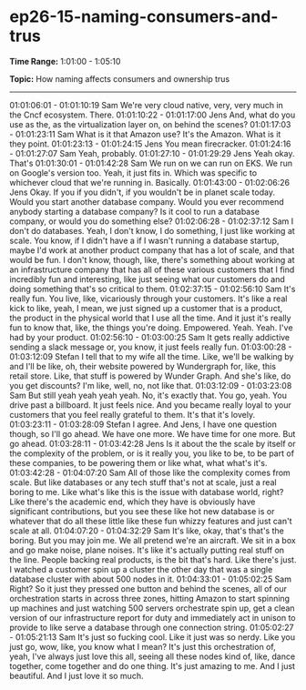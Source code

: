 # ep26-15-naming-consumers-and-trus

**Time Range:** 1:01:00 - 1:05:10

**Topic:** How naming affects consumers and ownership trus

---

01:01:06:01 - 01:01:10:19
Sam
We're very cloud native, very, very much in the Cncf ecosystem. There.
01:01:10:22 - 01:01:17:00
Jens
And, what do you use as the, as the virtualization layer on, on behind the scenes?
01:01:17:03 - 01:01:23:11
Sam
What is it that Amazon use? It's the Amazon. What is it they point.
01:01:23:13 - 01:01:24:15
Jens
You mean firecracker.
01:01:24:16 - 01:01:27:07
Sam
Yeah, probably.
01:01:27:10 - 01:01:29:29
Jens
Yeah okay. That's
01:01:30:01 - 01:01:42:28
Sam
We run on we can run on EKS. We run on Google's version too. Yeah, it just fits in. Which was
specific to whichever cloud that we're running in. Basically.
01:01:43:00 - 01:02:06:26
Jens
Okay. If you if you didn't, if you wouldn't be in planet scale today. Would you start another
database company. Would you ever recommend anybody starting a database company? Is it
cool to run a database company, or would you do something else?
01:02:06:28 - 01:02:37:12
Sam
I don't do databases. Yeah, I don't know, I do something, I just like working at scale. You know, if
I didn't have a if I wasn't running a database startup, maybe I'd work at another product
company that has a lot of scale, and that would be fun. I don't know, though, like, there's
something about working at an infrastructure company that has all of these various customers
that I find incredibly fun and interesting, like just seeing what our customers do and doing
something that's so critical to them.
01:02:37:15 - 01:02:56:10
Sam
It's really fun. You live, like, vicariously through your customers. It's like a real kick to like, yeah, I
mean, we just signed up a customer that is a product, the product in the physical world that I
use all the time. And it just it's really fun to know that, like, the things you're doing. Empowered.
Yeah. Yeah. I've had by your product.
01:02:56:10 - 01:03:00:25
Sam
It gets really addictive sending a slack message or, you know, it just feels really fun.
01:03:00:28 - 01:03:12:09
Stefan
I tell that to my wife all the time. Like, we'll be walking by and I'll be like, oh, their website
powered by Wundergraph for, like, this retail store. Like, that stuff is powered by Wunder Graph.
And she's like, do you get discounts? I'm like, well, no, not like that.
01:03:12:09 - 01:03:23:08
Sam
But still yeah yeah yeah yeah. No, it's exactly that. You go, yeah. You drive past a billboard. It
just feels nice. And you became really loyal to your customers that you feel really grateful to
them. It's that it's lovely.
01:03:23:11 - 01:03:28:09
Stefan
I agree. And Jens, I have one question though, so I'll go ahead. We have one more. We have
time for one more. But go ahead.
01:03:28:11 - 01:03:42:28
Jens
Is it about the the scale by itself or the complexity of the problem, or is it really you, you like to
be, to be part of these companies, to be powering them or like what, what what's it's.
01:03:42:28 - 01:04:07:20
Sam
All of those like the complexity comes from scale. But like databases or any tech stuff that's not
at scale, just a real boring to me. Like what's like this is the issue with database world, right?
Like there's the academic end, which they have is obviously have significant contributions, but
you see these like hot new database is or whatever that do all these little like these fun whizzy
features and just can't scale at all.
01:04:07:20 - 01:04:32:29
Sam
It's like, okay, that's that's the boring. But you may join me. We all pretend we're an aircraft. We
sit in a box and go make noise, plane noises. It's like it's actually putting real stuff on the line.
People backing real products, is the bit that's hard. Like there's just. I watched a customer spin
up a cluster the other day that was a single database cluster with about 500 nodes in it.
01:04:33:01 - 01:05:02:25
Sam
Right? So it just they pressed one button and behind the scenes, all of our orchestration starts
in across three zones, hitting Amazon to start spinning up machines and just watching 500
servers orchestrate spin up, get a clean version of our infrastructure report for duty and
immediately act in unison to provide to like serve a database through one connection string.
01:05:02:27 - 01:05:21:13
Sam
It's just so fucking cool. Like it just was so nerdy. Like you just go, wow, like, you know what I
mean? It's just this orchestration of, yeah, I've always just love this all, seeing all these nodes
kind of, like, dance together, come together and do one thing. It's just amazing to me. And I just
beautiful. And I just love it so much.